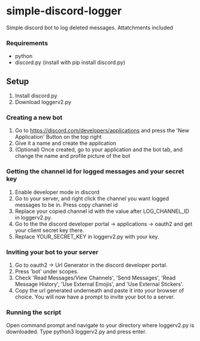 # simple-discord-logger
Simple discord bot to log deleted messages. Attatchments included

### Requirements
- python
- discord.py (install with pip install discord.py)

## Setup

1. Install discord.py
2. Download loggerv2.py
   
### Creating a new bot
1. Go to https://discord.com/developers/applications and press the 'New Application' Button on the top right
2. Give it a name and create the application
3. (Optional) Once created, go to your application and the bot tab, and change the name and profile picture of the bot

### Getting the channel id for logged messages and your secret key
1. Enable developer mode in discord
2. Go to your server, and right click the channel you want logged messages to be in. Press copy channel id
3. Replace your copied channel id with the value after LOG_CHANNEL_ID in loggerv2.py.
4. Go to the the discord developer portal -> applications -> oauth2 and get your client secret key there.
5. Replace YOUR_SECRET_KEY in loggerv2.py with your key.

### Inviting your bot to your server
1. Go to oauth2 -> Url Generator in the discord developer portal.
2. Press 'bot' under scopes.
3. Check 'Read Messages/View Channels', 'Send Messages', 'Read Message History', 'Use External Emojis', and 'Use External Stickers'.
4. Copy the url generated underneath and paste it into your browser of choice. You will now have a prompt to invite your bot to a server.

### Running the script
Open command prompt and navigate to your directory where loggerv2.py is downloaded. Type python3 loggerv2.py and press enter.
